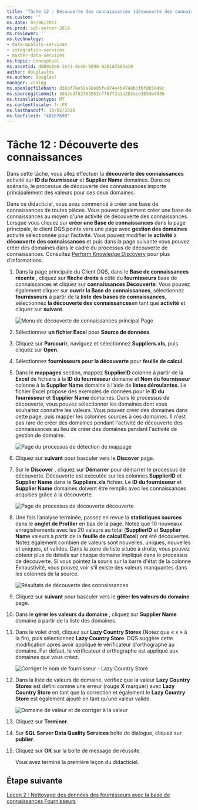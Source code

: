 ```yaml
---
title: 'Tâche 12 : Découverte des connaissances (découverte des connaissances) | Microsoft Docs'
ms.custom: ''
ms.date: 03/06/2017
ms.prod: sql-server-2014
ms.reviewer: ''
ms.technology:
- data-quality-services
- integration-services
- master-data-services
ms.topic: conceptual
ms.assetid: dd80a8e6-1e41-4c49-9898-02b1d2505a10
author: douglaslms
ms.author: douglasl
manager: craigg
ms.openlocfilehash: d38af78e59a88e05fe874e4b4748b1f6f8b5049c
ms.sourcegitcommit: 3da2edf82763852cff6772a1a282ace3034b4936
ms.translationtype: MT
ms.contentlocale: fr-FR
ms.lasthandoff: 10/02/2018
ms.locfileid: "48167699"
---
```

# <a name="task-12-discovering-knowledge-knowledge-discovery"></a>Tâche 12 : Découverte des connaissances
  Dans cette tâche, vous allez effectuer la **découverte des connaissances** activité sur **ID du fournisseur** et **Supplier Name** domaines. Dans ce scénario, le processus de découverte des connaissances importe principalement des valeurs pour ces deux domaines.  
  
 Dans ce didacticiel, vous avez commencé à créer une base de connaissances de toutes pièces. Vous pouvez également créer une base de connaissances au moyen d'une activité de découverte des connaissances. Lorsque vous cliquez sur **créer une Base de connaissances** dans la page principale, le client DQS pointe vers une page avec **gestion des domaines** activité sélectionnée pour l’activité. Vous pouvez modifier le **activité** à **découverte des connaissances** et puis dans la page suivante vous pouvez créer des domaines dans le cadre du processus de découverte de connaissances. Consultez [Perform Knowledge Discovery](http://msdn.microsoft.com/library/hh510398.aspx) pour plus d’informations.  
  
1.  Dans la page principale du Client DQS, dans le **Base de connaissances récente** , cliquez sur **flèche droite** à côté du **fournisseurs** base de connaissances et cliquez sur **connaissances Découverte**. Vous pouvez également cliquer sur **ouvrir la Base de connaissances**, sélectionnez **fournisseurs** à partir de la **liste des bases de connaissances**, sélectionnez **la découverte des connaissances**en tant que **activité** et cliquez sur **suivant**.  
  
     ![Menu de découverte de connaissances principal Page](../../2014/tutorials/media/et-discoveringknowledge-01.jpg "Menu de découverte de connaissances principal Page")  
  
2.  Sélectionnez **un fichier Excel** pour **Source de données**.  
  
3.  Cliquez sur **Parcourir**, naviguez et sélectionnez **Suppliers.xls**, puis cliquez sur **Open**.  
  
4.  Sélectionnez **fournisseurs pour la découverte** pour **feuille de calcul**.  
  
5.  Dans le **mappages** section, mappez **SupplierID** colonne à partir de la **Excel** de fichiers à la **ID du fournisseur** domaine et  **Nom du fournisseur** colonne à la **Supplier Name** domaine à l’aide de **listes déroulantes**. Le fichier Excel propose des exemples de données pour le **ID du fournisseur** et **Supplier Name** domaines. Dans le processus de découverte, vous pouvez sélectionner les domaines dont vous souhaitez connaître les valeurs. Vous pouvez créer des domaines dans cette page, puis mapper les colonnes sources à ces domaines. Il n'est pas rare de créer des domaines pendant l'activité de découverte des connaissances au lieu de créer des domaines pendant l'activité de gestion de domaine.  
  
     ![Page du processus de détection de mappage](../../2014/tutorials/media/et-discoveringknowledge-02.jpg "Page du processus de détection de mappage")  
  
6.  Cliquez sur **suivant** pour basculer vers le **Discover** page.  
  
7.  Sur le **Discover** , cliquez sur **Démarrer** pour démarrer le processus de découverte. Découverte est exécutée sur les colonnes **SupplierID** et **Supplier Name** dans le **Suppliers.xls** fichier. Le **ID du fournisseur** et **Supplier Name** domaines doivent être remplis avec les connaissances acquises grâce à la découverte.  
  
     ![Page de processus de découverte découverte](../../2014/tutorials/media/et-discoveringknowledge-03.jpg "découvrir Page du processus de détection")  
  
8.  Une fois l’analyse terminée, passez en revue la **statistiques sources** dans le **onglet de Profiler** en bas de la page. Notez que 10 nouveaux enregistrements avec les 20 valeurs au total (**SupplierID** et **Supplier Name** valeurs à partir de la **feuille de calcul Excel**) ont été découvertes. Notez également combien de valeurs sont nouvelles, uniques, nouvelles et uniques, et valides. Dans la zone de liste située à droite, vous pouvez obtenir plus de détails sur chaque domaine impliqué dans le processus de découverte. Si vous pointez la souris sur la barre d'état de la colonne Exhaustivité, vous pouvez voir s'il existe des valeurs manquantes dans les colonnes de la source.  
  
     ![Résultats de découverte des connaissances](../../2014/tutorials/media/et-discoveringknowledge-04.jpg "des résultats de découverte de connaissances")  
  
9. Cliquez sur **suivant** pour basculer vers le **gérer les valeurs du domaine** page.  
  
10. Dans le **gérer les valeurs du domaine** , cliquez sur **Supplier Name** domaine à partir de la liste des domaines.  
  
11. Dans le volet droit, cliquez sur **Lazy Country Storex** (Notez que « x » à la fin), puis sélectionnez **Lazy Country Store**. DQS suggère cette modification après avoir appliqué le vérificateur d'orthographe au domaine. Par défaut, le vérificateur d'orthographe est appliqué aux domaines que vous créez.  
  
     ![Corriger le nom de fournisseur - Lazy Country Store](../../2014/tutorials/media/et-discoveringknowledge-05.jpg "corriger le nom du fournisseur - Lazy Country Store")  
  
12. Dans la liste de valeurs de domaine, vérifiez que la valeur **Lazy Country Storex** est défini comme une erreur (rouge **X** marquer) avec **Lazy Country Store** en tant que la correction et également le **Lazy Country Store** est également ajouté en tant qu’une valeur valide.  
  
     ![Domaine de valeur et de corriger à la valeur](../../2014/tutorials/media/et-discoveringknowledge-06.jpg "domaine valeur et à corriger à la valeur")  
  
13. Cliquez sur **Terminer**.  
  
14. Sur **SQL Server Data Quality Services** boîte de dialogue, cliquez sur **publier**.  
  
15. Cliquez sur **OK** sur la boîte de message de réussite.  
  
     Vous avez terminé la première leçon du didacticiel.  
  
## <a name="next-step"></a>Étape suivante  
 [Leçon 2 : Nettoyage des données des fournisseurs avec la base de connaissances Fournisseurs](../../2014/tutorials/lesson-2-cleansing-supplier-data-using-the-suppliers-knowledge-base.md)  
  
  
